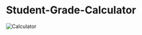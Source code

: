# Student-Grade-Calculator
![Calculator](https://user-images.githubusercontent.com/78016421/207667523-b7acba15-ac97-4f64-beb3-c52aa411caf7.png)
